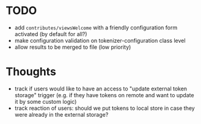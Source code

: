 # TODO

- add `contributes/viewsWelcome` with a friendly configuration form activated (by default for all?)
- make configuration validation on tokenizer-configuration class level
- allow results to be merged to file (low priority)

# Thoughts

- track if users would like to have an access to "update external token storage" trigger (e.g. if they have tokens on remote and want to update it by some custom logic)
- track reaction of users: should we put tokens to local store in case they were already in the external storage?
